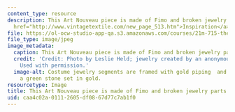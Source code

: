 ```yaml
---
content_type: resource
description: This Art Nouveau piece is made of Fimo and broken jewelry parts. (<a
  href="http://www.vintagetextile.com/new_page_513.htm">Inspiration</a>)
file: https://ol-ocw-studio-app-qa.s3.amazonaws.com/courses/21m-715-the-craft-of-costume-design-fall-2009/caa4c02a01112605df0867d77c7ab1f0_IMG_1003.jpg
file_type: image/jpeg
image_metadata:
  caption: This Art Nouveau piece is made of Fimo and broken jewelry parts. ([Inspiration](http://www.vintagetextile.com/new_page_513.htm))
  credit: 'Credit: Photo by Leslie Held; jewelry created by an anonymous MIT student.
    Used with permission.'
  image-alt: Costume jewelry segments are framed with gold piping  and attached to
    a green stone set in gold.
resourcetype: Image
title: This Art Nouveau piece is made of Fimo and broken jewelry parts
uid: caa4c02a-0111-2605-df08-67d77c7ab1f0
---
```

